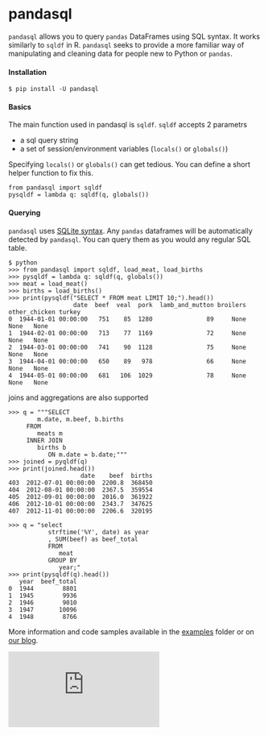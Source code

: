 pandasql
========

`pandasql` allows you to query `pandas` DataFrames using SQL syntax. It works 
similarly to `sqldf` in R. `pandasql` seeks to provide a more familiar way of 
manipulating and cleaning data for people new to Python or `pandas`.

#### Installation
```
$ pip install -U pandasql
```

#### Basics
The main function used in pandasql is `sqldf`. `sqldf` accepts 2 parametrs
   - a sql query string
   - a set of session/environment variables (`locals()` or `globals()`)

Specifying `locals()` or `globals()` can get tedious. You can define a short 
helper function to fix this.

    from pandasql import sqldf
    pysqldf = lambda q: sqldf(q, globals())

#### Querying
`pandasql` uses [SQLite syntax](http://www.sqlite.org/lang.html). Any `pandas` 
dataframes will be automatically detected by `pandasql`. You can query them as 
you would any regular SQL table.


```
$ python
>>> from pandasql import sqldf, load_meat, load_births
>>> pysqldf = lambda q: sqldf(q, globals())
>>> meat = load_meat()
>>> births = load_births()
>>> print(pysqldf("SELECT * FROM meat LIMIT 10;").head())
                  date  beef  veal  pork  lamb_and_mutton broilers other_chicken turkey
0  1944-01-01 00:00:00   751    85  1280               89     None          None   None
1  1944-02-01 00:00:00   713    77  1169               72     None          None   None
2  1944-03-01 00:00:00   741    90  1128               75     None          None   None
3  1944-04-01 00:00:00   650    89   978               66     None          None   None
4  1944-05-01 00:00:00   681   106  1029               78     None          None   None
```

joins and aggregations are also supported
```
>>> q = """SELECT
        m.date, m.beef, b.births
     FROM
        meats m
     INNER JOIN
        births b
           ON m.date = b.date;"""
>>> joined = pyqldf(q)
>>> print(joined.head())
                    date    beef  births
403  2012-07-01 00:00:00  2200.8  368450
404  2012-08-01 00:00:00  2367.5  359554
405  2012-09-01 00:00:00  2016.0  361922
406  2012-10-01 00:00:00  2343.7  347625
407  2012-11-01 00:00:00  2206.6  320195

>>> q = "select
           strftime('%Y', date) as year
           , SUM(beef) as beef_total
           FROM
              meat
           GROUP BY
              year;"
>>> print(pysqldf(q).head())
   year  beef_total
0  1944        8801
1  1945        9936
2  1946        9010
3  1947       10096
4  1948        8766
```

More information and code samples available in the [examples](https://github.com/yhat/pandasql/blob/master/examples/demo.py)
 folder or on [our blog](http://blog.yhathq.com/posts/pandasql-sql-for-pandas-dataframes.html).



[![Analytics](https://ga-beacon.appspot.com/UA-46996803-1/pandasql/README.md)](https://github.com/yhat/pandasql)    
